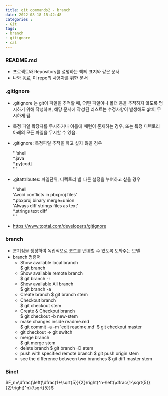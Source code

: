 ```yaml
---
title: git commands2 - branch
date: 2022-08-18 15:42:48
categories :
- Git
tags:
- branch
- gitignore
- cal
---
```


### README.md
- 프로젝트와 Repository를 설명하는 책의 표지와 같은 문서
- 나와 동료, 이 repo의 사용자를 위한 문서





### .gitignore
- .gitignore 는 git이 파일을 추적할 때, 어떤 파일이나 폴더 등을 추적하지 않도록 명시하기 위해 작성하며, 해당 문서에 작성된 리스트는 수정사항이 발생해도 git이 무시하게 됨.
- 특정 파일 확장자를 무시하거나 이름에 패턴이 존재하는 경우, 또는 특정 디렉토리 아래의 모든 파일을 무시할 수 있음.
- .gitignore: 특정파일 추적을 하고 싶지 않을 경우


    '''shell  
    *.java  
    *.py[cod]  
    '''

- .gitattributes: 파일단위, 디렉토리 별 다른 설정을 부여하고 싶을 경우

    '''shell  
    'Avoid conflicts in pbxproj files'  
    *.pbxproj binary merge=union  
    'Always diff strings files as text'  
    *.strings text diff  
    '''

- https://www.toptal.com/developers/gitignore

### branch
- 분기점을 생성하여 독립적으로 코드를 변경할 수 있도록 도와주는 모델
- branch 명령어
    - Show available local branch  
        $ git branch
    - Show available remote branch  
        $ git branch -r
    - Show available All branch  
        $ git branch -a
    - Create branch
        $ git branch stem
    - Checkout branch  
        $ git checkout stem
    - Create & Checkout branch  
        $ git checkout -b new-stem
    - make changes inside readme.md  
        $ git commit -a -m 'edit readme.md'
        $ git checkout master
    - git checkout => git switch  
    - merge branch  
        $ git merge stem
    - delete branch
        $ git branch -D stem
    - push with specified remote branch
        $ git push origin stem
    - see the difference between two branches
        $ git diff master stem


### Binet

$F_n=\dfrac{\left(\dfrac{1+\sqrt{5}}{2}\right)^n-\left(\dfrac{1-\sqrt{5}}{2}\right)^n}{\sqrt{5}}$